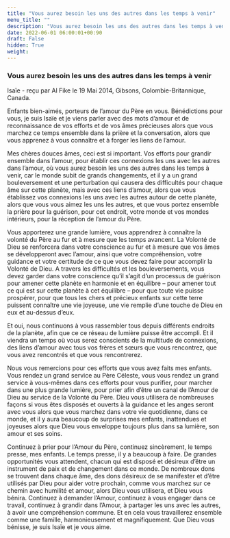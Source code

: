 ```yaml
---
title: "Vous aurez besoin les uns des autres dans les temps à venir"
menu_title: ""
description: "Vous aurez besoin les uns des autres dans les temps à venir"
date: 2022-06-01 06:00:01+00:90
draft: False
hidden: True
weight:
---
```

### Vous aurez besoin les uns des autres dans les temps à venir

Isaïe - reçu par Al Fike le 19 Mai 2014, Gibsons, Colombie-Britannique, Canada.

Enfants bien-aimés, porteurs de l’amour du Père en vous. Bénédictions pour vous, je suis Isaïe et je viens parler avec des mots d’amour et de reconnaissance de vos efforts et de vos âmes précieuses alors que vous marchez ce temps ensemble dans la prière et la conversation, alors que vous apprenez à vous connaître et à forger les liens de l’amour.

Mes chères douces âmes, ceci est si important. Vos efforts pour grandir ensemble dans l’amour, pour établir ces connexions les uns avec les autres dans l’amour, où vous aurez besoin les uns des autres dans les temps à venir, car le monde subit de grands changements, et il y a un grand bouleversement et une perturbation qui causera des difficultés pour chaque âme sur cette planète, mais avec ces liens d’amour, alors que vous établissez vos connexions les uns avec les autres autour de cette planète, alors que vous vous aimez les uns les autres, et que vous portez ensemble la prière pour la guérison, pour cet endroit, votre monde et vos mondes intérieurs, pour la réception de l’amour du Père.

Vous apporterez une grande lumière, vous apprendrez à connaître la volonté du Père au fur et à mesure que les temps avancent. La Volonté de Dieu se renforcera dans votre conscience au fur et à mesure que vos âmes se développeront avec l’amour, ainsi que votre compréhension, votre guidance et votre certitude de ce que vous devez faire pour accomplir la Volonté de Dieu. A travers les difficultés et les bouleversements, vous devez garder dans votre conscience qu’il s’agit d’un processus de guérison pour amener cette planète en harmonie et en équilibre – pour amener tout ce qui est sur cette planète à cet équilibre – pour que toute vie puisse prospérer, pour que tous les chers et précieux enfants sur cette terre puissent connaître une vie joyeuse, une vie remplie d’une touche de Dieu en eux et au-dessus d’eux.

Et oui, nous continuons à vous rassembler tous depuis différents endroits de la planète, afin que ce ce réseau de lumière puisse être accompli. Et il viendra un temps où vous serez conscients de la multitude de connexions, des liens d’amour avec tous vos frères et sœurs que vous rencontrez, que vous avez rencontrés et que vous rencontrerez.

Nous vous remercions pour ces efforts que vous avez faits mes enfants. Vous rendez un grand service au Père Céleste, vous vous rendez un grand service à vous-mêmes dans ces efforts pour vous purifier, pour marcher dans une plus grande lumière, pour prier afin d’être un canal de l’Amour de Dieu au service de la Volonté du Père. Dieu vous utilisera de nombreuses façons si vous êtes disposés et ouverts à la guidance et les anges seront avec vous alors que vous marchez dans votre vie quotidienne, dans ce monde, et il y aura beaucoup de surprises mes enfants, inattendues et joyeuses alors que Dieu vous enveloppe toujours plus dans sa lumière, son amour et ses soins.

Continuez à prier pour l’Amour du Père, continuez sincèrement, le temps presse, mes enfants. Le temps presse, il y a beaucoup à faire. De grandes opportunités vous attendent, chacun qui est disposé et désireux d’être un instrument de paix et de changement dans ce monde. De nombreux dons se trouvent dans chaque âme, des dons désireux de se manifester et d’être utilisés par Dieu pour aider votre prochain, comme vous marchez sur ce chemin avec humilité et amour, alors Dieu vous utilisera, et Dieu vous bénira. Continuez à demander l’Amour, continuez à vous engager dans ce travail, continuez à grandir dans l’Amour, à partager les uns avec les autres, à avoir une compréhension commune. Et en cela vous travaillerez ensemble comme une famille, harmonieusement et magnifiquement. Que Dieu vous bénisse, je suis Isaïe et je vous aime.
